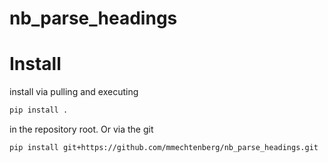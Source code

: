 # nb_parse_headings


# Install

install via pulling and executing
```bash
pip install .
```
in the repository root.
Or via the git 

```bash
pip install git+https://github.com/mmechtenberg/nb_parse_headings.git
```
